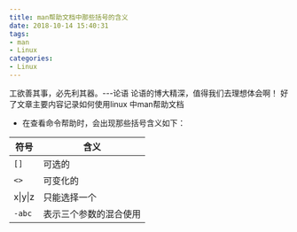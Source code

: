 ```yaml
---
title: man帮助文档中那些括号的含义
date: 2018-10-14 15:40:31
tags:
- man
- Linux
categories:
- Linux
---
```

工欲善其事，必先利其器。---论语
论语的博大精深，值得我们去理想体会啊！
好了文章主要内容记录如何使用linux 中man帮助文档

<!-- more -->
* 在查看命令帮助时，会出现那些括号含义如下：

| 符号| 含义 |
| --- | --- |
| `[]` | 可选的 |
| `<>` | 可变化的 |
| x&#124;y&#124;z | 只能选择一个|
| `-abc` | 表示三个参数的混合使用 |






